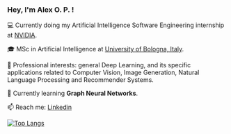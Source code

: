 ### Hey, I'm Alex O. P. !

💻 Currently doing my Artificial Intelligence Software Engineering internship at [NVIDIA](https://www.nvidia.com/en-us/).

🎓 MSc in Artificial Intelligence at [University of Bologna, Italy](https://corsi.unibo.it/2cycle/artificial-intelligence/index.html).

🔭 Professional interests: general Deep Learning, and its specific applications related to Computer Vision, Image Generation, Natural Language Processing and Recommender Systems.

🌱 Currently learning **Graph Neural Networks**.

📫 Reach me: [Linkedin](https://www.linkedin.com/in/alexoop/)

[![Top Langs](https://github-readme-stats.vercel.app/api/top-langs/?username=alexpod1000&theme=dracula&hide=jupyter%20notebook&langs_count=8&layout=compact)](https://github.com/alexpod1000)

<!--
**alexpod1000/alexpod1000** is a ✨ _special_ ✨ repository because its `README.md` (this file) appears on your GitHub profile.

Here are some ideas to get you started:

- 🔭 I’m currently working on ...
- 🌱 I’m currently learning ...
- 👯 I’m looking to collaborate on ...
- 🤔 I’m looking for help with ...
- 💬 Ask me about ...
- 📫 How to reach me: ...
- 😄 Pronouns: ...
- ⚡ Fun fact: ...
-->
